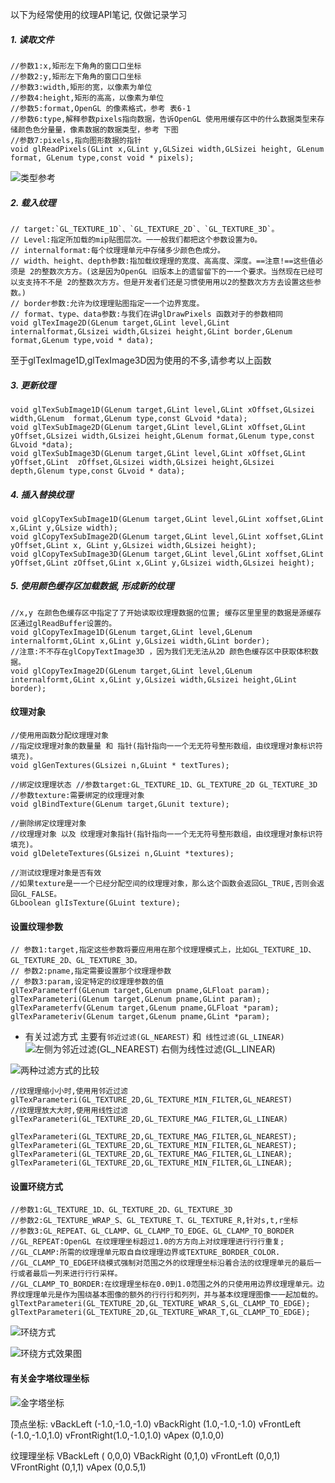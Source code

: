 以下为经常使用的纹理API笔记, 仅做记录学习
##### 1. 读取文件
```
//参数1:x,矩形左下⻆角的窗⼝口坐标
//参数2:y,矩形左下⻆角的窗⼝口坐标
//参数3:width,矩形的宽，以像素为单位 
//参数4:height,矩形的⾼高，以像素为单位
//参数5:format,OpenGL 的像素格式，参考 表6-1 
//参数6:type,解释参数pixels指向数据，告诉OpenGL 使⽤用缓存区中的什么数据类型来存储颜⾊色分量量，像素数据的数据类型，参考 下图 
//参数7:pixels,指向图形数据的指针
void glReadPixels(GLint x,GLint y,GLSizei width,GLSizei height, GLenum format, GLenum type,const void * pixels);
```

![类型参考](https://upload-images.jianshu.io/upload_images/1367029-d66f6ec40206a4b1.png?imageMogr2/auto-orient/strip%7CimageView2/2/w/1240)

##### 2. 载入纹理
```
// target:`GL_TEXTURE_1D`、`GL_TEXTURE_2D`、`GL_TEXTURE_3D`。
// Level:指定所加载的mip贴图层次。⼀一般我们都把这个参数设置为0。
// internalformat:每个纹理理单元中存储多少颜⾊色成分。
// width、height、depth参数:指加载纹理理的宽度、⾼高度、深度。==注意!==这些值必须是 2的整数次⽅方。(这是因为OpenGL 旧版本上的遗留留下的⼀一个要求。当然现在已经可以⽀支持不不是 2的整数次⽅方。但是开发者们还是习惯使⽤用以2的整数次⽅方去设置这些参数。)
// border参数:允许为纹理理贴图指定⼀一个边界宽度。
// format、type、data参数:与我们在讲glDrawPixels 函数对于的参数相同
void glTexImage2D(GLenum target,GLint level,GLint internalformat,GLsizei width,GLsizei height,GLint border,GLenum format,GLenum type,void * data);
```
至于glTexImage1D,glTexImage3D因为使用的不多,请参考以上函数

##### 3. 更新纹理
```
void glTexSubImage1D(GLenum target,GLint level,GLint xOffset,GLsizei width,GLenum  format,GLenum type,const GLvoid *data);
void glTexSubImage2D(GLenum target,GLint level,GLint xOffset,GLint yOffset,GLsizei width,GLsizei height,GLenum format,GLenum type,const GLvoid *data);
void glTexSubImage3D(GLenum target,GLint level,GLint xOffset,GLint yOffset,GLint  zOffset,GLsizei width,GLsizei height,GLsizei depth,Glenum type,const GLvoid * data);
```
##### 4. 插入替换纹理
```
void glCopyTexSubImage1D(GLenum target,GLint level,GLint xoffset,GLint x,GLint y,GLsize width);
void glCopyTexSubImage2D(GLenum target,GLint level,GLint xoffset,GLint yOffset,GLint x, GLint y,GLsizei width,GLsizei height);
void glCopyTexSubImage3D(GLenum target,GLint level,GLint xoffset,GLint yOffset,GLint zOffset,GLint x,GLint y,GLsizei width,GLsizei height);
```
##### 5. 使用颜色缓存区加载数据, 形成新的纹理
```
//x,y 在颜⾊色缓存区中指定了了开始读取纹理理数据的位置; 缓存区⾥里里的数据是源缓存区通过glReadBuffer设置的。
void glCopyTexImage1D(GLenum target,GLint level,GLenum internalformt,GLint x,GLint y,GLsizei width,GLint border);
//注意:不不存在glCopyTextImage3D ，因为我们⽆无法从2D 颜⾊色缓存区中获取体积数据。
void glCopyTexImage2D(GLenum target,GLint level,GLenum  internalformt,GLint x,GLint y,GLsizei width,GLsizei height,GLint border);
```

#### 纹理对象
```
//使⽤用函数分配纹理理对象
//指定纹理理对象的数量量 和 指针(指针指向⼀一个⽆无符号整形数组，由纹理理对象标识符填充)。 
void glGenTextures(GLsizei n,GLuint * textTures);

//绑定纹理理状态 //参数target:GL_TEXTURE_1D、GL_TEXTURE_2D GL_TEXTURE_3D
//参数texture:需要绑定的纹理理对象
void glBindTexture(GLenum target,GLunit texture);

//删除绑定纹理理对象
//纹理理对象 以及 纹理理对象指针(指针指向⼀一个⽆无符号整形数组，由纹理理对象标识符填充)。
void glDeleteTextures(GLsizei n,GLuint *textures);

//测试纹理理对象是否有效
//如果texture是⼀一个已经分配空间的纹理理对象，那么这个函数会返回GL_TRUE,否则会返回GL_FALSE。 
GLboolean glIsTexture(GLuint texture);
```

#### 设置纹理参数
```
// 参数1:target,指定这些参数将要应⽤用在那个纹理理模式上，⽐如GL_TEXTURE_1D、GL_TEXTURE_2D、GL_TEXTURE_3D。
// 参数2:pname,指定需要设置那个纹理理参数
// 参数3:param,设定特定的纹理理参数的值
glTexParameterf(GLenum target,GLenum pname,GLFloat param);
glTexParameteri(GLenum target,GLenum pname,GLint param);
glTexParameterfv(GLenum target,GLenum pname,GLFloat *param);
glTexParameteriv(GLenum target,GLenum pname,GLint *param);
```

* 有关过滤方式
主要有```邻近过滤(GL_NEAREST)``` 和``` 线性过滤(GL_LINEAR)```
![左侧为邻近过滤(GL_NEAREST) 右侧为线性过滤(GL_LINEAR)](https://upload-images.jianshu.io/upload_images/1367029-a5cde1e5bbee28d0.png?imageMogr2/auto-orient/strip%7CimageView2/2/w/1240)

![两种过滤方式的比较](https://upload-images.jianshu.io/upload_images/1367029-f3bb0d11ff5cbba1.png?imageMogr2/auto-orient/strip%7CimageView2/2/w/1240)
```
//纹理理缩⼩小时,使⽤用邻近过滤
glTexParameteri(GL_TEXTURE_2D,GL_TEXTURE_MIN_FILTER,GL_NEAREST) 
//纹理理放⼤大时,使⽤用线性过滤
glTexParameteri(GL_TEXTURE_2D,GL_TEXTURE_MAG_FILTER,GL_LINEAR) 

glTexParameteri(GL_TEXTURE_2D,GL_TEXTURE_MAG_FILTER,GL_NEAREST);
glTexParameteri(GL_TEXTURE_2D,GL_TEXTURE_MIN_FILTER,GL_NEAREST);
glTexParameteri(GL_TEXTURE_2D,GL_TEXTURE_MAG_FILTER,GL_LINEAR);
glTexParameteri(GL_TEXTURE_2D,GL_TEXTURE_MIN_FILTER,GL_LINEAR);
```

#### 设置环绕方式
```
//参数1:GL_TEXTURE_1D、GL_TEXTURE_2D、GL_TEXTURE_3D 
//参数2:GL_TEXTURE_WRAP_S、GL_TEXTURE_T、GL_TEXTURE_R,针对s,t,r坐标 
//参数3:GL_REPEAT、GL_CLAMP、GL_CLAMP_TO_EDGE、GL_CLAMP_TO_BORDER
//GL_REPEAT:OpenGL 在纹理理坐标超过1.0的⽅方向上对纹理理进⾏行行重复; //GL_CLAMP:所需的纹理理单元取⾃自纹理理边界或TEXTURE_BORDER_COLOR. //GL_CLAMP_TO_EDGE环绕模式强制对范围之外的纹理理坐标沿着合法的纹理理单元的最后⼀⾏或者最后⼀列来进⾏行行采样。
//GL_CLAMP_TO_BORDER:在纹理理坐标在0.0到1.0范围之外的只使⽤用边界纹理理单元。边界纹理理单元是作为围绕基本图像的额外的⾏行行和列列，并与基本纹理理图像⼀一起加载的。glTextParameteri(GL_TEXTURE_2D,GL_TEXTURE_WRAR_S,GL_CLAMP_TO_EDGE);
glTextParameteri(GL_TEXTURE_2D,GL_TEXTURE_WRAR_T,GL_CLAMP_TO_EDGE);
```

![环绕方式](https://upload-images.jianshu.io/upload_images/1367029-c1a68a6f1c996588.png?imageMogr2/auto-orient/strip%7CimageView2/2/w/1240)

![环绕方式效果图](https://upload-images.jianshu.io/upload_images/1367029-7a833d2ed19df34f.png?imageMogr2/auto-orient/strip%7CimageView2/2/w/1240)

#### 有关金字塔纹理坐标
![金字塔坐标](https://upload-images.jianshu.io/upload_images/1367029-553b7511ad118965.png?imageMogr2/auto-orient/strip%7CimageView2/2/w/1240)

顶点坐标:
vBackLeft (-1.0,-1.0,-1.0)
vBackRight (1.0,-1.0,-1.0)
vFrontLeft (-1.0,-1.0,1.0)
vFrontRight(1.0,-1.0,1.0) 
vApex (0,1.0,0)

纹理理坐标
VBackLeft ( 0,0,0)
VBackRight (0,1,0)
vFrontLeft (0,0,1) 
VFrontRight (0,1,1) 
vApex (0,0.5,1)


